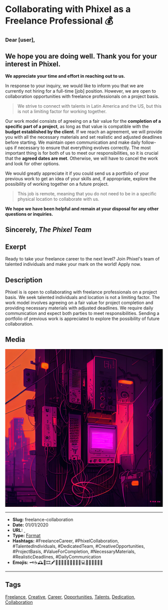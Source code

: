 # Collaborating with Phixel as a Freelance Professional 💰
### Dear [user], 
## We hope you are doing well. Thank you for your interest in Phixel.
**We appreciate your time and effort in reaching out to us.**

In response to your inquiry, we would like to inform you that we are currently not hiring for a full-time [job] position. However, we are open to collaboration opportunities with freelance professionals on a project basis.

> We strive to connect with talents in Latin America and the US, but this is not a limiting factor for working together.

Our work model consists of agreeing on a fair value for the **completion of a specific part of a project**, as long as that value is compatible with the **budget established by the client**. If we reach an agreement, we will provide you with all the necessary materials and set realistic and adjusted deadlines before starting. We maintain open communication and make daily follow-ups if necessary to ensure that everything evolves correctly. The most important thing is for both of us to meet our responsibilities, so it is crucial that the **agreed dates are met**. Otherwise, we will have to cancel the work and look for other options.

We would greatly appreciate it if you could send us a portfolio of your previous work to get an idea of your skills and, if appropriate, explore the possibility of working together on a future project.

> This job is remote, meaning that you do not need to be in a specific physical location to collaborate with us.

**We hope we have been helpful and remain at your disposal for any other questions or inquiries.**

Sincerely, 
*The Phixel Team*
------------
## Exerpt
Ready to take your freelance career to the next level? Join Phixel's team of talented individuals and make your mark on the world! Apply now.
## Description
Phixel is is open to collaborating with freelance professionals on a project basis. We seek talented individuals and location is not a limiting factor. The work model involves agreeing on a fair value for project completion and providing necessary materials with adjusted deadlines. We require daily communication and expect both parties to meet responsibilities. Sending a portfolio of previous work is appreciated to explore the possibility of future collaboration.
## Media
<img src="media/e84f12ae/freelance-collaboration.jpg" loading="lazy">

------------
- **Slug:** freelance-collaboration
- **Date:** 01/01/2020
- **URL:** [ ]( )
- **Type:** [Format](#format)
- **Hashtags:** #FreelanceCareer, #PhixelCollaboration, #TalentedIndividuals, #DedicatedTeam, #CreativeOpportunities, #ProjectBasis, #ValueForCompletion, #NecessaryMaterials, #RealisticDeadlines, #DailyCommunication
- **Emojis:** 🗝☕🕰📜🎞🖋️🧑‍🏭👩🏼‍💼👷🏿📄📗💻📘📖⁣📓📝🧰💵

------------
## Tags
[Freelance](#freelance), [Creative](#creative), [Career](#career), [Opportunities](#opportunities), [Talents](#talents), [Dedication](#dedication), [Collaboration](#collaboration)
